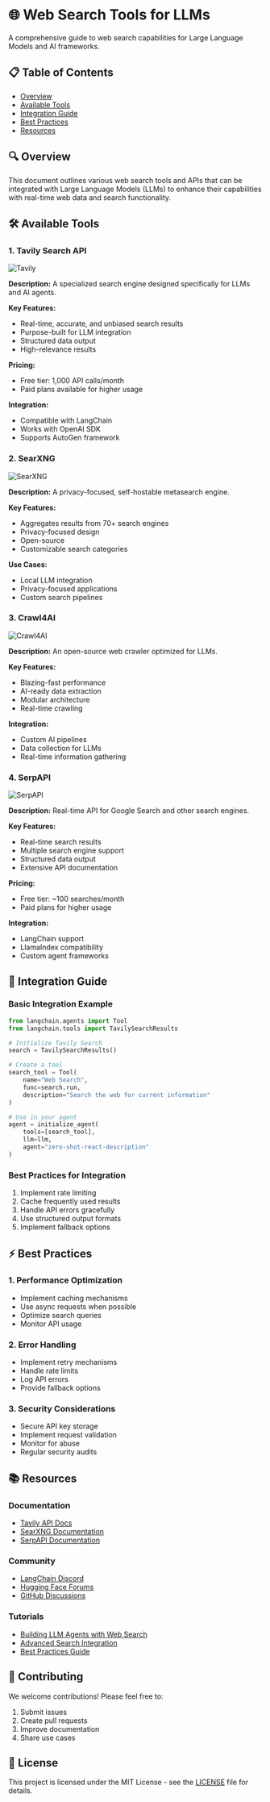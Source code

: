 # 🌐 Web Search Tools for LLMs

A comprehensive guide to web search capabilities for Large Language Models and AI frameworks.

## 📋 Table of Contents
- [Overview](#overview)
- [Available Tools](#available-tools)
- [Integration Guide](#integration-guide)
- [Best Practices](#best-practices)
- [Resources](#resources)

## 🔍 Overview

This document outlines various web search tools and APIs that can be integrated with Large Language Models (LLMs) to enhance their capabilities with real-time web data and search functionality.

## 🛠️ Available Tools

### 1. Tavily Search API
![Tavily](https://img.shields.io/badge/Tavily-Search%20API-blue)

**Description:** A specialized search engine designed specifically for LLMs and AI agents.

**Key Features:**
- Real-time, accurate, and unbiased search results
- Purpose-built for LLM integration
- Structured data output
- High-relevance results

**Pricing:**
- Free tier: 1,000 API calls/month
- Paid plans available for higher usage

**Integration:**
- Compatible with LangChain
- Works with OpenAI SDK
- Supports AutoGen framework

### 2. SearXNG
![SearXNG](https://img.shields.io/badge/SearXNG-Meta%20Search-green)

**Description:** A privacy-focused, self-hostable metasearch engine.

**Key Features:**
- Aggregates results from 70+ search engines
- Privacy-focused design
- Open-source
- Customizable search categories

**Use Cases:**
- Local LLM integration
- Privacy-focused applications
- Custom search pipelines

### 3. Crawl4AI
![Crawl4AI](https://img.shields.io/badge/Crawl4AI-Web%20Crawler-orange)

**Description:** An open-source web crawler optimized for LLMs.

**Key Features:**
- Blazing-fast performance
- AI-ready data extraction
- Modular architecture
- Real-time crawling

**Integration:**
- Custom AI pipelines
- Data collection for LLMs
- Real-time information gathering

### 4. SerpAPI
![SerpAPI](https://img.shields.io/badge/SerpAPI-Google%20Search-red)

**Description:** Real-time API for Google Search and other search engines.

**Key Features:**
- Real-time search results
- Multiple search engine support
- Structured data output
- Extensive API documentation

**Pricing:**
- Free tier: ~100 searches/month
- Paid plans for higher usage

**Integration:**
- LangChain support
- LlamaIndex compatibility
- Custom agent frameworks

## 🔌 Integration Guide

### Basic Integration Example
```python
from langchain.agents import Tool
from langchain.tools import TavilySearchResults

# Initialize Tavily Search
search = TavilySearchResults()

# Create a tool
search_tool = Tool(
    name="Web Search",
    func=search.run,
    description="Search the web for current information"
)

# Use in your agent
agent = initialize_agent(
    tools=[search_tool],
    llm=llm,
    agent="zero-shot-react-description"
)
```

### Best Practices for Integration
1. Implement rate limiting
2. Cache frequently used results
3. Handle API errors gracefully
4. Use structured output formats
5. Implement fallback options

## ⚡ Best Practices

### 1. Performance Optimization
- Implement caching mechanisms
- Use async requests when possible
- Optimize search queries
- Monitor API usage

### 2. Error Handling
- Implement retry mechanisms
- Handle rate limits
- Log API errors
- Provide fallback options

### 3. Security Considerations
- Secure API key storage
- Implement request validation
- Monitor for abuse
- Regular security audits

## 📚 Resources

### Documentation
- [Tavily API Docs](https://tavily.com/docs)
- [SearXNG Documentation](https://docs.searxng.org)
- [SerpAPI Documentation](https://serpapi.com/docs)

### Community
- [LangChain Discord](https://discord.gg/langchain)
- [Hugging Face Forums](https://discuss.huggingface.co)
- [GitHub Discussions](https://github.com/topics/llm-tools)

### Tutorials
- [Building LLM Agents with Web Search](https://example.com/tutorials)
- [Advanced Search Integration](https://example.com/advanced)
- [Best Practices Guide](https://example.com/best-practices)

## 🤝 Contributing

We welcome contributions! Please feel free to:
1. Submit issues
2. Create pull requests
3. Improve documentation
4. Share use cases

## 📝 License

This project is licensed under the MIT License - see the [LICENSE](LICENSE) file for details.